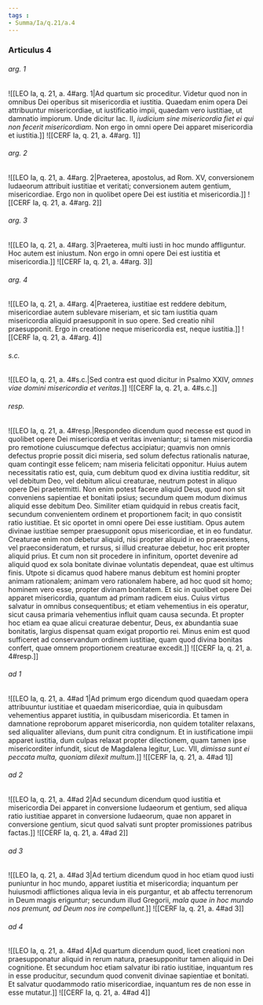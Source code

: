 ```yaml
---
tags : 
- Summa/Ia/q.21/a.4
---
```


### Articulus 4

###### arg. 1
![[LEO Ia, q. 21, a. 4#arg. 1|Ad quartum sic proceditur. Videtur quod non in omnibus Dei operibus sit misericordia et iustitia. Quaedam enim opera Dei attribuuntur misericordiae, ut iustificatio impii, quaedam vero iustitiae, ut damnatio impiorum. Unde dicitur Iac. II, *iudicium sine misericordia fiet ei qui non fecerit misericordiam*. Non ergo in omni opere Dei apparet misericordia et iustitia.]]
![[CERF Ia, q. 21, a. 4#arg. 1]]

###### arg. 2
![[LEO Ia, q. 21, a. 4#arg. 2|Praeterea, apostolus, ad Rom. XV, conversionem Iudaeorum attribuit iustitiae et veritati; conversionem autem gentium, misericordiae. Ergo non in quolibet opere Dei est iustitia et misericordia.]]
![[CERF Ia, q. 21, a. 4#arg. 2]]

###### arg. 3
![[LEO Ia, q. 21, a. 4#arg. 3|Praeterea, multi iusti in hoc mundo affliguntur. Hoc autem est iniustum. Non ergo in omni opere Dei est iustitia et misericordia.]]
![[CERF Ia, q. 21, a. 4#arg. 3]]

###### arg. 4
![[LEO Ia, q. 21, a. 4#arg. 4|Praeterea, iustitiae est reddere debitum, misericordiae autem sublevare miseriam, et sic tam iustitia quam misericordia aliquid praesupponit in suo opere. Sed creatio nihil praesupponit. Ergo in creatione neque misericordia est, neque iustitia.]]
![[CERF Ia, q. 21, a. 4#arg. 4]]

###### s.c.
![[LEO Ia, q. 21, a. 4#s.c.|Sed contra est quod dicitur in Psalmo XXIV, *omnes viae domini misericordia et veritas*.]]
![[CERF Ia, q. 21, a. 4#s.c.]]

###### resp.
![[LEO Ia, q. 21, a. 4#resp.|Respondeo dicendum quod necesse est quod in quolibet opere Dei misericordia et veritas inveniantur; si tamen misericordia pro remotione cuiuscumque defectus accipiatur; quamvis non omnis defectus proprie possit dici miseria, sed solum defectus rationalis naturae, quam contingit esse felicem; nam miseria felicitati opponitur. Huius autem necessitatis ratio est, quia, cum debitum quod ex divina iustitia redditur, sit vel debitum Deo, vel debitum alicui creaturae, neutrum potest in aliquo opere Dei praetermitti. Non enim potest facere aliquid Deus, quod non sit conveniens sapientiae et bonitati ipsius; secundum quem modum diximus aliquid esse debitum Deo. Similiter etiam quidquid in rebus creatis facit, secundum convenientem ordinem et proportionem facit; in quo consistit ratio iustitiae. Et sic oportet in omni opere Dei esse iustitiam. Opus autem divinae iustitiae semper praesupponit opus misericordiae, et in eo fundatur. Creaturae enim non debetur aliquid, nisi propter aliquid in eo praeexistens, vel praeconsideratum, et rursus, si illud creaturae debetur, hoc erit propter aliquid prius. Et cum non sit procedere in infinitum, oportet devenire ad aliquid quod ex sola bonitate divinae voluntatis dependeat, quae est ultimus finis. Utpote si dicamus quod habere manus debitum est homini propter animam rationalem; animam vero rationalem habere, ad hoc quod sit homo; hominem vero esse, propter divinam bonitatem. Et sic in quolibet opere Dei apparet misericordia, quantum ad primam radicem eius. Cuius virtus salvatur in omnibus consequentibus; et etiam vehementius in eis operatur, sicut causa primaria vehementius influit quam causa secunda. Et propter hoc etiam ea quae alicui creaturae debentur, Deus, ex abundantia suae bonitatis, largius dispensat quam exigat proportio rei. Minus enim est quod sufficeret ad conservandum ordinem iustitiae, quam quod divina bonitas confert, quae omnem proportionem creaturae excedit.]]
![[CERF Ia, q. 21, a. 4#resp.]]

###### ad 1
![[LEO Ia, q. 21, a. 4#ad 1|Ad primum ergo dicendum quod quaedam opera attribuuntur iustitiae et quaedam misericordiae, quia in quibusdam vehementius apparet iustitia, in quibusdam misericordia. Et tamen in damnatione reproborum apparet misericordia, non quidem totaliter relaxans, sed aliqualiter allevians, dum punit citra condignum. Et in iustificatione impii apparet iustitia, dum culpas relaxat propter dilectionem, quam tamen ipse misericorditer infundit, sicut de Magdalena legitur, Luc. VII, *dimissa sunt ei peccata multa, quoniam dilexit multum*.]]
![[CERF Ia, q. 21, a. 4#ad 1]]

###### ad 2
![[LEO Ia, q. 21, a. 4#ad 2|Ad secundum dicendum quod iustitia et misericordia Dei apparet in conversione Iudaeorum et gentium, sed aliqua ratio iustitiae apparet in conversione Iudaeorum, quae non apparet in conversione gentium, sicut quod salvati sunt propter promissiones patribus factas.]]
![[CERF Ia, q. 21, a. 4#ad 2]]

###### ad 3
![[LEO Ia, q. 21, a. 4#ad 3|Ad tertium dicendum quod in hoc etiam quod iusti puniuntur in hoc mundo, apparet iustitia et misericordia; inquantum per huiusmodi afflictiones aliqua levia in eis purgantur, et ab affectu terrenorum in Deum magis eriguntur; secundum illud Gregorii, *mala quae in hoc mundo nos premunt, ad Deum nos ire compellunt*.]]
![[CERF Ia, q. 21, a. 4#ad 3]]

###### ad 4
![[LEO Ia, q. 21, a. 4#ad 4|Ad quartum dicendum quod, licet creationi non praesupponatur aliquid in rerum natura, praesupponitur tamen aliquid in Dei cognitione. Et secundum hoc etiam salvatur ibi ratio iustitiae, inquantum res in esse producitur, secundum quod convenit divinae sapientiae et bonitati. Et salvatur quodammodo ratio misericordiae, inquantum res de non esse in esse mutatur.]]
![[CERF Ia, q. 21, a. 4#ad 4]]

